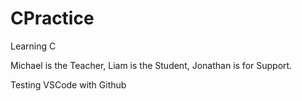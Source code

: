 # CPractice
Learning C

Michael is the Teacher,
Liam is the Student,
Jonathan is for Support.

Testing VSCode with Github
